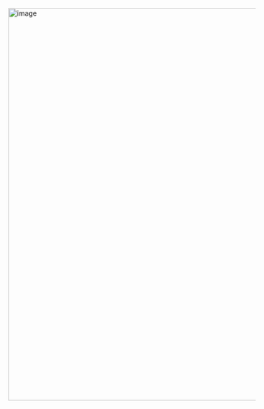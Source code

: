 <img width="800" alt="image" src="https://github.com/mingzzi96/js-deep-dive-study/assets/134386378/e66a3cf0-36eb-4ac3-aa30-44524e9590f3">
